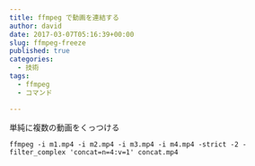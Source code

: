 ```yaml
---
title: ffmpeg で動画を連結する
author: david
date: 2017-03-07T05:16:39+00:00
slug: ffmpeg-freeze
published: true
categories:
  - 技術
tags:
  - ffmpeg
  - コマンド

---
```

単純に複数の動画をくっつける  

`ffmpeg -i m1.mp4 -i m2.mp4 -i m3.mp4 -i m4.mp4 -strict -2 -filter_complex 'concat=n=4:v=1' concat.mp4`